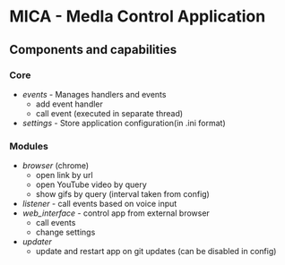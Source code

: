 # MICA - MedIa Control Application

## Components and capabilities

### Core

- _events_ - Manages handlers and events
    - add event handler
    - call event (executed in separate thread)
- _settings_ - Store application configuration(in .ini format)

### Modules

- _browser_ (chrome)
    - open link by url
    - open YouTube video by query
    - show gifs by query (interval taken from config)
- _listener_ - call events based on voice input
- _web_interface_ - control app from external browser
    - call events
    - change settings
- _updater_
    - update and restart app on git updates (can be disabled in config)
